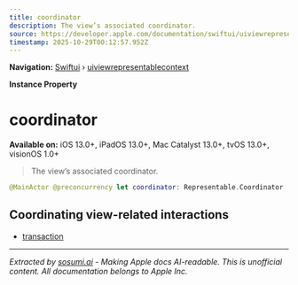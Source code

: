 ```yaml
---
title: coordinator
description: The view’s associated coordinator.
source: https://developer.apple.com/documentation/swiftui/uiviewrepresentablecontext/coordinator
timestamp: 2025-10-29T00:12:57.952Z
---
```


**Navigation:** [Swiftui](/documentation/swiftui) › [uiviewrepresentablecontext](/documentation/swiftui/uiviewrepresentablecontext)

**Instance Property**

# coordinator

**Available on:** iOS 13.0+, iPadOS 13.0+, Mac Catalyst 13.0+, tvOS 13.0+, visionOS 1.0+

> The view’s associated coordinator.

```swift
@MainActor @preconcurrency let coordinator: Representable.Coordinator
```

## Coordinating view-related interactions

- [transaction](/documentation/swiftui/uiviewrepresentablecontext/transaction)

---

*Extracted by [sosumi.ai](https://sosumi.ai) - Making Apple docs AI-readable.*
*This is unofficial content. All documentation belongs to Apple Inc.*
